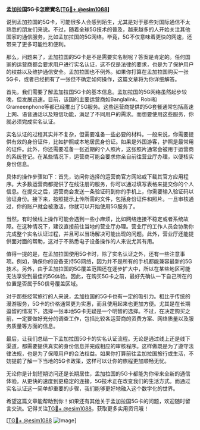**孟加拉国5G卡怎麽實名[[TG💪+ @esim1088](https://t.me/s/esim1088)]**

说到孟加拉国的5G卡，可能很多人会感到陌生，尤其是对于那些对国际通信不太熟悉的朋友们来说。不过，随着全球5G技术的普及，越来越多的人开始关注其他国家的通信服务，比如孟加拉国的5G网络。毕竟，5G不仅意味着更快的网速，还带来了更多可能性和便利。

那么，问题来了，孟加拉国的5G卡是不是需要实名制呢？答案是肯定的。任何国家的运营商都会要求用户进行实名认证，这不仅是法律的要求，也是为了保护用户的权益以及维护通信安全。孟加拉国也不例外。如果你打算在孟加拉国购买一张5G卡，或者已经拥有了一张但不确定如何操作，这篇文章将为你详细解答。

首先，我们需要了解孟加拉国5G卡的基本信息。孟加拉国的5G网络虽然起步较晚，但发展迅速。目前，该国的主要运营商如Banglalink、Robi和Grameenphone等都已经推出了5G服务。这些运营商提供的5G套餐通常包括高速上网、语音通话以及短信功能，满足了不同用户的需求。而想要使用这些服务，你就必须完成实名认证。

实名认证的过程其实并不复杂，但需要准备一些必要的材料。一般来说，你需要提供有效的身份证件，比如护照或本地居民身份证。如果是外国游客，护照是最常用的证件。此外，你还需要准备一张近期的个人照片，这张照片通常会被用于运营商的系统登记。在某些情况下，运营商可能会要求你亲自前往营业厅办理，以便核实身份信息。

具体的操作步骤如下：首先，访问你选择的运营商官方网站或下载其官方应用程序。大多数运营商都提供了在线注册的服务，你可以通过填写表格来提交你的个人信息。在提交之后，运营商会发送一条验证码到你的手机上，你需要输入验证码以验证身份。接下来，按照提示上传所需的文件，包括身份证件和照片。一旦审核通过，你的账户就会被激活，你就可以开始使用5G服务了。

当然，有时候线上操作可能会遇到一些小麻烦，比如网络连接不稳定或者系统故障。在这种情况下，建议直接前往当地的营业厅办理。营业厅的工作人员会协助你完成整个实名认证过程，并且可以当场解决可能出现的问题。此外，营业厅还能提供面对面的帮助，这对于不熟悉电子设备操作的人来说尤其有用。

值得一提的是，在孟加拉国使用5G卡时，除了实名认证之外，还有一些注意事项。例如，确保你的设备支持5G网络，因为并不是所有的手机都能兼容最新的5G技术。另外，由于孟加拉国的5G覆盖范围还在逐步扩大中，所以在某些地区可能无法享受到最佳的5G体验。因此，在购买5G卡之前，最好先确认一下自己所在的位置是否属于5G信号覆盖区域。

对于那些经常旅行的人来说，孟加拉国的5G卡也有一定的吸引力。相比于传统的漫游服务，5G卡的价格通常更为实惠，而且使用起来也更加方便。尤其是在长期逗留的情况下，选择一张本地5G卡无疑是一个明智的选择。不过，在决定购买之前，一定要做好充分的调查工作，包括比较各运营商的资费方案、网络质量以及服务质量等方面的信息。

最后，让我们总结一下孟加拉国5G卡的实名认证流程。无论是通过线上还是线下渠道，都需要提供真实的身份信息并完成相应的审核程序。这样做既是为了遵守法律法规，也是为了保障用户的合法权益。如果你打算前往孟加拉国旅行或生活，不妨提前了解一下当地的5G卡政策，这样可以让你的旅程更加顺畅无忧。

无论你是计划短期访问还是长期居住，孟加拉国的5G卡都能为你带来全新的通信体验。从更快的速度到更稳定的连接，5G技术正在改变我们的生活方式。而通过实名认证这一简单却重要的步骤，我们能够更好地融入这个数字化的世界。

希望这篇文章能帮助到你！如果还有其他关于孟加拉国5G卡的问题，欢迎随时留言交流。记得关注[TG💪+ @esim1088](https://t.me/s/esim1088)，获取更多实用资讯哦！

[[TG💪+ @esim1088](https://t.me/s/esim1088) ![Image](https://i.postimg.cc/4NQfJmqS/Snipaste-2025-05-13-00-14-12.png)]